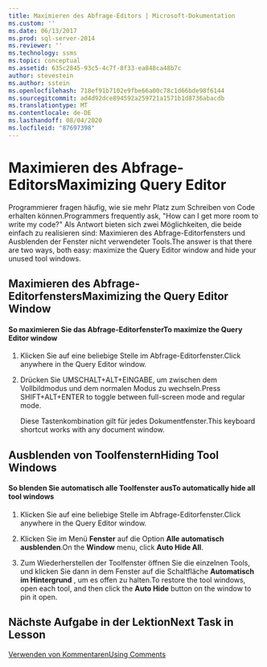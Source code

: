 ```yaml
---
title: Maximieren des Abfrage-Editors | Microsoft-Dokumentation
ms.custom: ''
ms.date: 06/13/2017
ms.prod: sql-server-2014
ms.reviewer: ''
ms.technology: ssms
ms.topic: conceptual
ms.assetid: 635c2845-93c5-4c7f-8f33-ea848ca48b7c
author: stevestein
ms.author: sstein
ms.openlocfilehash: 718ef91b7102e9fbe66a00c78c1d66bde98f6144
ms.sourcegitcommit: ad4d92dce894592a259721a1571b1d8736abacdb
ms.translationtype: MT
ms.contentlocale: de-DE
ms.lasthandoff: 08/04/2020
ms.locfileid: "87697398"
---
```

# <a name="maximizing-query-editor"></a><span data-ttu-id="ac820-102">Maximieren des Abfrage-Editors</span><span class="sxs-lookup"><span data-stu-id="ac820-102">Maximizing Query Editor</span></span>
  <span data-ttu-id="ac820-103">Programmierer fragen häufig, wie sie mehr Platz zum Schreiben von Code erhalten können.</span><span class="sxs-lookup"><span data-stu-id="ac820-103">Programmers frequently ask, "How can I get more room to write my code?"</span></span> <span data-ttu-id="ac820-104">Als Antwort bieten sich zwei Möglichkeiten, die beide einfach zu realisieren sind: Maximieren des Abfrage-Editorfensters und Ausblenden der Fenster nicht verwendeter Tools.</span><span class="sxs-lookup"><span data-stu-id="ac820-104">The answer is that there are two ways, both easy: maximize the Query Editor window and hide your unused tool windows.</span></span>  
  
## <a name="maximizing-the-query-editor-window"></a><span data-ttu-id="ac820-105">Maximieren des Abfrage-Editorfensters</span><span class="sxs-lookup"><span data-stu-id="ac820-105">Maximizing the Query Editor Window</span></span>  
  
#### <a name="to-maximize-the-query-editor-window"></a><span data-ttu-id="ac820-106">So maximieren Sie das Abfrage-Editorfenster</span><span class="sxs-lookup"><span data-stu-id="ac820-106">To maximize the Query Editor window</span></span>  
  
1.  <span data-ttu-id="ac820-107">Klicken Sie auf eine beliebige Stelle im Abfrage-Editorfenster.</span><span class="sxs-lookup"><span data-stu-id="ac820-107">Click anywhere in the Query Editor window.</span></span>  
  
2.  <span data-ttu-id="ac820-108">Drücken Sie UMSCHALT+ALT+EINGABE, um zwischen dem Vollbildmodus und dem normalen Modus zu wechseln.</span><span class="sxs-lookup"><span data-stu-id="ac820-108">Press SHIFT+ALT+ENTER to toggle between full-screen mode and regular mode.</span></span>  
  
     <span data-ttu-id="ac820-109">Diese Tastenkombination gilt für jedes Dokumentfenster.</span><span class="sxs-lookup"><span data-stu-id="ac820-109">This keyboard shortcut works with any document window.</span></span>  
  
## <a name="hiding-tool-windows"></a><span data-ttu-id="ac820-110">Ausblenden von Toolfenstern</span><span class="sxs-lookup"><span data-stu-id="ac820-110">Hiding Tool Windows</span></span>  
  
#### <a name="to-automatically-hide-all-tool-windows"></a><span data-ttu-id="ac820-111">So blenden Sie automatisch alle Toolfenster aus</span><span class="sxs-lookup"><span data-stu-id="ac820-111">To automatically hide all tool windows</span></span>  
  
1.  <span data-ttu-id="ac820-112">Klicken Sie auf eine beliebige Stelle im Abfrage-Editorfenster.</span><span class="sxs-lookup"><span data-stu-id="ac820-112">Click anywhere in the Query Editor window.</span></span>  
  
2.  <span data-ttu-id="ac820-113">Klicken Sie im Menü **Fenster** auf die Option **Alle automatisch ausblenden**.</span><span class="sxs-lookup"><span data-stu-id="ac820-113">On the **Window** menu, click **Auto Hide All**.</span></span>  
  
3.  <span data-ttu-id="ac820-114">Zum Wiederherstellen der Toolfenster öffnen Sie die einzelnen Tools, und klicken Sie dann in dem Fenster auf die Schaltfläche **Automatisch im Hintergrund** , um es offen zu halten.</span><span class="sxs-lookup"><span data-stu-id="ac820-114">To restore the tool windows, open each tool, and then click the **Auto Hide** button on the window to pin it open.</span></span>  
  
## <a name="next-task-in-lesson"></a><span data-ttu-id="ac820-115">Nächste Aufgabe in der Lektion</span><span class="sxs-lookup"><span data-stu-id="ac820-115">Next Task in Lesson</span></span>  
 [<span data-ttu-id="ac820-116">Verwenden von Kommentaren</span><span class="sxs-lookup"><span data-stu-id="ac820-116">Using Comments</span></span>](lesson-2-4-using-comments.md)  
  
  
